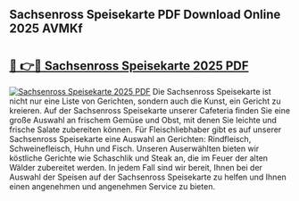 ## Sachsenross Speisekarte PDF Download Online 2025 AVMKf

# <h2><a href="http://gc9u0o4.nevu.top/?p=Sachsenross+Speisekarte">🔗 👉🔴 Sachsenross Speisekarte 2025 PDF</a></h2>

[![Sachsenross Speisekarte 2025 PDF](https://i.imgur.com/dBaPXMq.png)](http://gc9u0o4.nevu.top/?p=Sachsenross+Speisekarte)
Die Sachsenross Speisekarte ist nicht nur eine Liste von Gerichten, sondern auch die Kunst, ein Gericht zu kreieren. Auf der Sachsenross Speisekarte unserer Cafeteria finden Sie eine große Auswahl an frischem Gemüse und Obst, mit denen Sie leichte und frische Salate zubereiten können. Für Fleischliebhaber gibt es auf unserer Sachsenross Speisekarte eine Auswahl an Gerichten: Rindfleisch, Schweinefleisch, Huhn und Fisch. Unseren Auserwählten bieten wir köstliche Gerichte wie Schaschlik und Steak an, die im Feuer der alten Wälder zubereitet werden. In jedem Fall sind wir bereit, Ihnen bei der Auswahl der Speisen auf der Sachsenross Speisekarte zu helfen und Ihnen einen angenehmen und angenehmen Service zu bieten.
